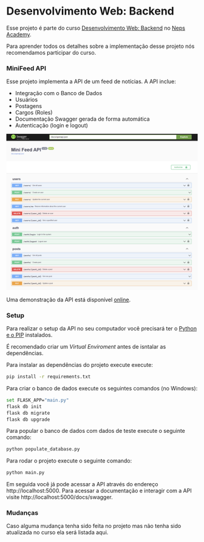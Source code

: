 # Desenvolvimento Web: Backend

Esse projeto é parte do curso [Desenvolvimento Web: Backend](https://neps.academy/br/course/desenvolvimento-web:-backend) no [Neps Academy](https://neps.academy/br).

Para aprender todos os detalhes sobre a implementação desse projeto nós recomendamos participar do curso.

### MiniFeed API

Esse projeto implementa a API de um feed de notícias. A API inclue:

- Integração com o Banco de Dados
- Usuários
- Postagens
- Cargos (Roles)
- Documentação Swagger gerada de forma automática
- Autenticação (login e logout)

![Swagger Documentation](images/swagger.png)

Uma demonstração da API está disponível [online](https://minifeed.neps.academy/docs/swagger/).

### Setup

Para realizar o setup da API no seu computador você precisará ter o [Python e o PIP](https://www.python.org/downloads/) instalados.

É recomendado criar um _Virtual Enviroment_ antes de isntalar as dependências.

Para instalar as dependências do projeto execute execute:

```bash
pip install -r requirements.txt
```

Para criar o banco de dados execute os seguintes comandos (no Windows):

```bash
set FLASK_APP="main.py"
flask db init
flask db migrate
flask db upgrade
```

Para popular o banco de dados com dados de teste execute o seguinte comando:

```bash
python populate_database.py
```

Para rodar o projeto execute o seguinte comando:

```bash
python main.py
```

Em seguida você já pode acessar a API através do endereço http://localhost:5000. Para acessar a documentação e interagir com a API visite http://localhost:5000/docs/swagger.

### Mudanças

Caso alguma mudança tenha sido feita no projeto mas não tenha sido atualizada no curso ela será listada aqui.
